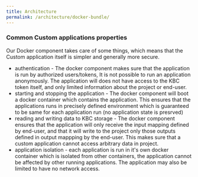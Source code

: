```yaml
---
title: Architecture
permalink: /architecture/docker-bundle/
---
```


### Common Custom applications properties
Our Docker component takes care of some things, which means that the Custom application itself is simpler and generally more secure.
- authentication - The docker component makes sure that the application is run by authorized users/tokens, It is not possible to run an application anonymously. The application will does not have access to the KBC token itself, and only limited information about the project or end-user.
- starting and stopping the application - The docker component will boot a docker container which contains the application. This ensures that the applications runs in precisely defined environment which is guaranteed to be same for each application run (no application state is presrved)
- reading and writing data to KBC storage - The docker component ensures that the application will only receive the input mapping defined by end-user, and that it will write to the project only those outputs defined in output mappping by the end-user. This makes sure that a custom application cannot access arbitrary data in project.
- application isolation - each application is run in it's own docker container which is isolated from other containers, the application cannot be affected by other running applications. The application may also be limited to have no network access.
